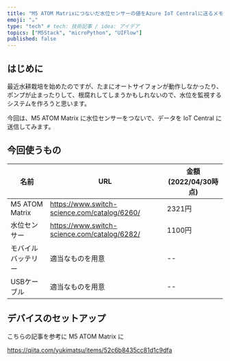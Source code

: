 ```yaml
---
title: "M5 ATOM Matrixにつないだ水位センサーの値をAzure IoT Centralに送るメモ"
emoji: "☕"
type: "tech" # tech: 技術記事 / idea: アイデア
topics: ["M5Stack", "microPython", "UIFlow"]
published: false
---
```


## はじめに

最近水耕栽培を始めたのですが、たまにオートサイフォンが動作しなかったり、ポンプが止まったりして、根腐れしてしまうかもしれないので、水位を監視するシステムを作ろうと思います。

今回は、M5 ATOM Matrix に水位センサーをつないで、データを IoT Central に送信してみます。

## 今回使うもの

| 名前 | URL | 金額(2022/04/30時点) |
| -- | -- | -- |
| M5 ATOM Matrix | https://www.switch-science.com/catalog/6260/ | 2321円 |
| 水位センサー | https://www.switch-science.com/catalog/6282/ | 1100円 |
| モバイルバッテリー | 適当なものを用意 | -- |
| USBケーブル | 適当なものを用意 | -- |

## デバイスのセットアップ

こちらの記事を参考に M5 ATOM Matrix に

https://qiita.com/yukimatsu/items/52c6b8435cc81d1c9dfa


